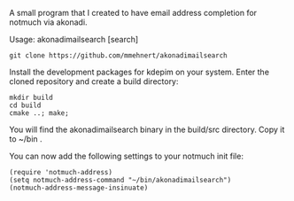 A small program that I created to have email address completion for notmuch via akonadi.

Usage: akonadimailsearch [search] 

    git clone https://github.com/mmehnert/akonadimailsearch

Install the development packages for kdepim on your system. Enter the cloned repository and create a build directory:

    mkdir build
    cd build
    cmake ..; make;

You will find the akonadimailsearch binary in the build/src directory. Copy it to ~/bin .

You can now add the following settings to your notmuch init file:

    (require 'notmuch-address)
    (setq notmuch-address-command "~/bin/akonadimailsearch")
    (notmuch-address-message-insinuate)


